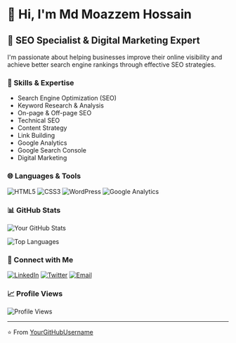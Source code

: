 # 👋 Hi, I'm Md Moazzem Hossain

## 🎯 SEO Specialist & Digital Marketing Expert

I'm passionate about helping businesses improve their online visibility and achieve better search engine rankings through effective SEO strategies.

### 🔧 Skills & Expertise

- Search Engine Optimization (SEO)
- Keyword Research & Analysis
- On-page & Off-page SEO
- Technical SEO
- Content Strategy
- Link Building
- Google Analytics
- Google Search Console
- Digital Marketing

### 🌐 Languages & Tools

![HTML5](https://img.shields.io/badge/-HTML5-E34F26?style=flat-square&logo=html5&logoColor=white)
![CSS3](https://img.shields.io/badge/-CSS3-1572B6?style=flat-square&logo=css3)
![WordPress](https://img.shields.io/badge/-WordPress-21759B?style=flat-square&logo=WordPress&logoColor=white)
![Google Analytics](https://img.shields.io/badge/-Google%20Analytics-E37400?style=flat-square&logo=google-analytics&logoColor=white)

### 📊 GitHub Stats

![Your GitHub Stats](https://github-readme-stats.vercel.app/api?username=YourGitHubUsername&show_icons=true&theme=radical)

![Top Languages](https://github-readme-stats.vercel.app/api/top-langs/?username=YourGitHubUsername&layout=compact&theme=radical)

### 🤝 Connect with Me

[![LinkedIn](https://img.shields.io/badge/-LinkedIn-0077B5?style=flat-square&logo=LinkedIn&logoColor=white)](https://www.linkedin.com/in/md-moazzem-hossain-mehedi/)
[![Twitter](https://img.shields.io/badge/-Twitter-1DA1F2?style=flat-square&logo=Twitter&logoColor=white)](https://x.com/MhMehedi06?t=bGYSHSaar1tZuQRho4dfQg&s=08 )
[![Email](https://img.shields.io/badge/-Email-D14836?style=flat-square&logo=Gmail&logoColor=white)](mhmehedi2829@gmail.com)

### 📈 Profile Views

![Profile Views](https://komarev.com/ghpvc/?username=YourGitHubUsername&color=brightgreen)

---

⭐️ From [YourGitHubUsername](https://github.com/MH-Mehedi06/)
